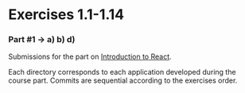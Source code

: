 # Exercises 1.1-1.14

### Part #1 → a) b) d)

Submissions for the part on [Introduction to React](https://fullstackopen.com/en/part1).

Each directory corresponds to each application developed during the course part. Commits are sequential according to the exercises order.
